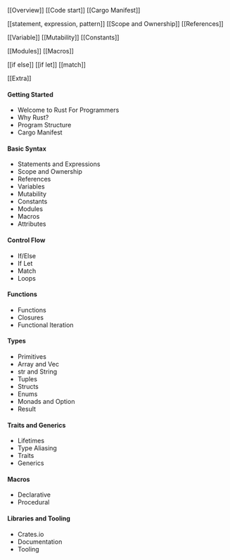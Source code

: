 
[[Overview]]
[[Code start]]
[[Cargo Manifest]]


[[statement, expression, pattern]]
[[Scope and Ownership]]
[[References]]


[[Variable]]
[[Mutability]]
[[Constants]]



[[Modules]]
[[Macros]]

[[if else]]
[[if let]]
[[match]]







[[Extra]]






#### Getting Started

- Welcome to Rust For Programmers
- Why Rust?
- Program Structure
- Cargo Manifest

#### Basic Syntax

- Statements and Expressions
- Scope and Ownership
- References
- Variables
- Mutability
- Constants
- Modules
- Macros
- Attributes

#### Control Flow

- If/Else
- If Let
- Match
- Loops

#### Functions

- Functions
- Closures
- Functional Iteration

#### Types

- Primitives
- Array and Vec
- str and String
- Tuples
- Structs
- Enums
- Monads and Option
- Result

#### Traits and Generics

- Lifetimes
- Type Aliasing
- Traits
- Generics

#### Macros

- Declarative
- Procedural

#### Libraries and Tooling

- Crates.io
- Documentation
- Tooling




